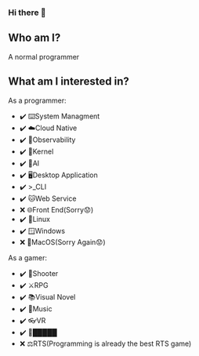 ### Hi there 👋

## Who am I?

A normal programmer

## What am I interested in?

As a programmer:
* ✔️ ⌨️System Managment
* ✔️ ☁️Cloud Native
* ✔️ 🔭Observability
* ✔️ 🐧Kernel
* ✔️ 🤖AI
* ✔️ 🖥️Desktop Application
* ✔️ >_CLI
* ✔️ 🐱Web Service
* ❌ 🌐Front End(Sorry😟)
* ✔️ 🐧Linux
* ✔️ 🪟Windows
* ❌ 🍎MacOS(Sorry Again😟)

As a gamer:
* ✔️ 🔫Shooter
* ✔️ ⚔️RPG
* ✔️ 📚Visual Novel
* ✔️ 🎹Music
* ✔️ 👓VR
* ✔️ 🚫█████
* ❌ ⚖️RTS(Programming is already the best RTS game)

<!--
**RangerCD/RangerCD** is a ✨ _special_ ✨ repository because its `README.md` (this file) appears on your GitHub profile.

Here are some ideas to get you started:

- 🔭 I’m currently working on ...
- 🌱 I’m currently learning ...
- 👯 I’m looking to collaborate on ...
- 🤔 I’m looking for help with ...
- 💬 Ask me about ...
- 📫 How to reach me: ...
- 😄 Pronouns: ...
- ⚡ Fun fact: ...
-->
